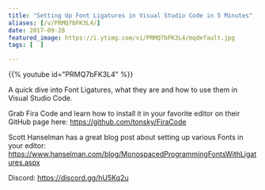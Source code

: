 ```yaml
---
title: "Setting Up Font Ligatures in Visual Studio Code in 5 Minutes"
aliases: [/v/PRMQ7bFK3L4/]
date: 2017-09-28
featured_image: https://i.ytimg.com/vi/PRMQ7bFK3L4/mqdefault.jpg
tags: [  ]

---
```


{{% youtube id="PRMQ7bFK3L4" %}}

A quick dive into Font Ligatures, what they are and how to use them in Visual Studio Code.

Grab Fira Code and learn how to install it in your favorite editor on their GitHub page here: https://github.com/tonsky/FiraCode

Scott Hanselman has a great blog post about setting up various Fonts in your editor: https://www.hanselman.com/blog/MonospacedProgrammingFontsWithLigatures.aspx

Discord: https://discord.gg/hU5Kq2u